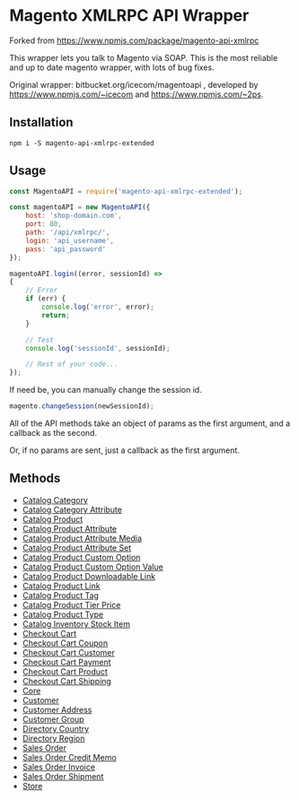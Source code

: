 # Magento XMLRPC API Wrapper

Forked from https://www.npmjs.com/package/magento-api-xmlrpc

This wrapper lets you talk to Magento via SOAP. This is the most reliable and up to date magento wrapper, with lots of bug fixes.

Original wrapper: bitbucket.org/icecom/magentoapi , developed by https://www.npmjs.com/~icecom and https://www.npmjs.com/~2ps. 

## Installation

`npm i -S magento-api-xmlrpc-extended`

## Usage

```js
const MagentoAPI = require('magento-api-xmlrpc-extended');

const magentoAPI = new MagentoAPI({
    host: 'shop-domain.com',
    port: 80,
    path: '/api/xmlrpc/',
    login: 'api_username',
    pass: 'api_password'
});

magentoAPI.login((error, sessionId) =>
{
    // Error
    if (err) {
        console.log('error', error);
        return;
    }

    // Test
    console.log('sessionId', sessionId);

    // Rest of your code...
});
```

If need be, you can manually change the session id.

```js
magento.changeSession(newSessionId);
```

All of the API methods take an object of params as the first argument, and a callback as the second.

Or, if no params are sent, just a callback as the first argument.

## Methods

+ [Catalog Category](./readmes/catalog_category.md)
+ [Catalog Category Attribute](./readmes/catalog_category_attribute.md)
+ [Catalog Product](./readmes/catalog_product.md)
+ [Catalog Product Attribute](./readmes/catalog_product_attribute.md)
+ [Catalog Product Attribute Media](./readmes/catalog_product_attribute_media.md)
+ [Catalog Product Attribute Set](./readmes/catalog_product_attribute_set.md)
+ [Catalog Product Custom Option](./readmes/catalog_product_custom_option.md)
+ [Catalog Product Custom Option Value](./readmes/catalog_product_custom_option_value.md)
+ [Catalog Product Downloadable Link](./readmes/catalog_product_downloadable_link.md)
+ [Catalog Product Link](./readmes/catalog_product_link.md)
+ [Catalog Product Tag](./readmes/catalog_product_tag.md)
+ [Catalog Product Tier Price](./readmes/catalog_product_tier_price.md)
+ [Catalog Product Type](./readmes/catalog_product_type.md)
+ [Catalog Inventory Stock Item](./readmes/catalogInventory_stock_item.md)
+ [Checkout Cart](./readmes/checkout_cart.md)
+ [Checkout Cart Coupon](./readmes/checkout_cart_coupon.md)
+ [Checkout Cart Customer](./readmes/checkout_cart_customer.md)
+ [Checkout Cart Payment](./readmes/checkout_cart_payment.md)
+ [Checkout Cart Product](./readmes/checkout_cart_product.md)
+ [Checkout Cart Shipping](./readmes/checkout_cart_shipping.md)
+ [Core](./readmes/core.md)
+ [Customer](./readmes/customer.md)
+ [Customer Address](./readmes/customer_address.md)
+ [Customer Group](./readmes/customer_group.md)
+ [Directory Country](./readmes/directory_country.md)
+ [Directory Region](./readmes/directory_region.md)
+ [Sales Order](./readmes/sales_order.md)
+ [Sales Order Credit Memo](./readmes/sales_order_credit_memo.md)
+ [Sales Order Invoice](./readmes/sales_order_invoice.md)
+ [Sales Order Shipment](./readmes/sales_order_shipment.md)
+ [Store](./readmes/store.md)
